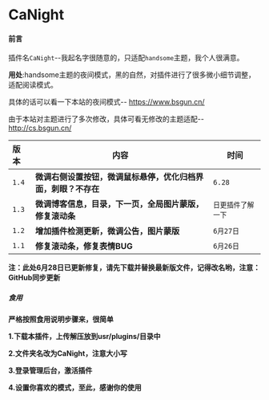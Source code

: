 # CaNight
#### 前言

插件名`CaNight`--我起名字很随意的，只适配`handsome`主题，我个人很满意。

**用处**:handsome主题的夜间模式，黑的自然，对插件进行了很多微小细节调整，适配阅读模式。

具体的话可以看一下本站的夜间模式-- https://www.bsgun.cn/

由于本站对主题进行了多次修改，具体可看无修改的主题适配--http://cs.bsgun.cn/

| 版本  | 内容                                                         | 时间               |
| :---- | ------------------------------------------------------------ | ------------------ |
| `1.4` | **微调右侧设置按钮，微调鼠标悬停，优化归档界面，刺眼？不存在** | `6.28`             |
| `1.3` | **微调博客信息，目录，下一页，全局图片蒙版，修复滚动条**     | `日更插件了解一下` |
| `1.2` | **增加插件检测更新，微调公告，图片蒙版**                     | `6月27日`          |
| `1.1` | **修复滚动条，修复表情BUG**                                  | `6月26日`          |
**注：此处6月28日已更新修复，请先下载并替换最新版文件，记得改名哟，注意：GitHub同步更新**

##### 食用

**严格按照食用说明步骤来，很简单**

**1.下载本插件，上传解压放到usr/plugins/目录中**

**2.文件夹名改为CaNight，注意大小写**

**3.登录管理后台，激活插件**

**4.设置你喜欢的模式，至此，感谢你的使用**